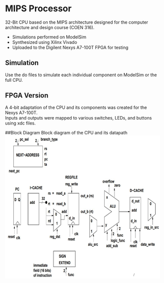 # MIPS Processor
32-Bit CPU based on the MIPS architecture designed for the computer architecture and design course (COEN 316).
- Simulations performed on ModelSim
- Synthesized using Xilinx Vivado
- Uploaded to the Digilent Nexys A7-100T FPGA for testing

## Simulation
Use the do files to simulate each individual component on ModelSim or the full CPU.

## FPGA Version
A 4-bit adaptation of the CPU and its components was created for the Nexys A7-100T.  
Inputs and outputs were mapped to various switches, LEDs, and buttons using xdc files.

##Block Diagram
Block diagram of the CPU and its datapath
![alt text](https://github.com/Bilal-yat/MIPSProcessor/blob/main/Block_Diagram.JPG)
